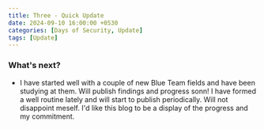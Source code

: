 ```yaml
---
title: Three - Quick Update
date: 2024-09-10 16:00:00 +0530
categories: [Days of Security, Update]
tags: [Update]
---
```


### What's next?
- I have started well with a couple of new Blue Team fields and have been studying at them. Will publish findings and progress sonn! 
I have formed a well routine lately and will start to publish periodically. Will not disappoint meself. I'd like this blog to be a display of the progress and my commitment.
